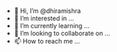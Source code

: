 - 👋 Hi, I’m @dhiramishra
- 👀 I’m interested in ...
- 🌱 I’m currently learning ...
- 💞️ I’m looking to collaborate on ...
- 📫 How to reach me ...

<!---
dhiramishra/dhiramishra is a ✨ special ✨ repository because its `README.md` (this file) appears on your GitHub profile.
You can click the Preview link to take a look at your changes.
--->

